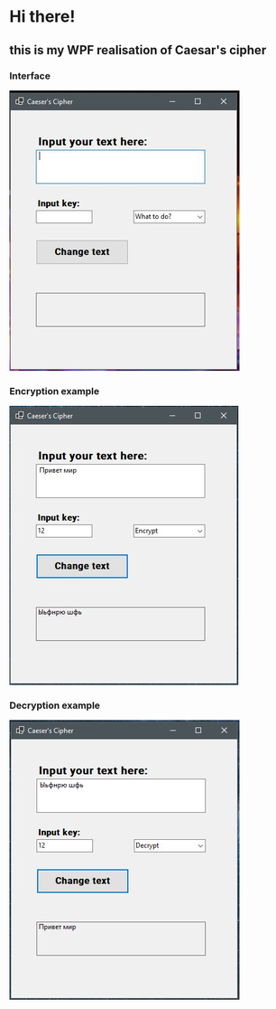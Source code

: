 # Hi there!

## this is my WPF realisation of Caesar's cipher


### Interface
![Interface](https://github.com/LikeKugi/Caesars_Cipher/blob/master/imgs/Interface.JPG "interface")
### Encryption example
![Encryption example](https://github.com/LikeKugi/Caesars_Cipher/blob/master/imgs/Example1.JPG "interface")
### Decryption example
![Decryption example](https://github.com/LikeKugi/Caesars_Cipher/blob/master/imgs/Example2.JPG "interface")